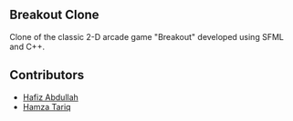## Breakout Clone

Clone of the classic 2-D arcade game "Breakout" developed using SFML and C++.

## Contributors

- [Hafiz Abdullah](https://github.com/HafizAbdullah23I0030)
- [Hamza Tariq](https://github.com/hamzabu004)
